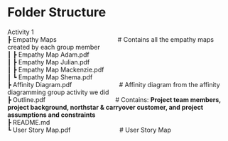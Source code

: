 # Folder Structure

Activity 1  
┣ Empathy Maps  $~~~~~~~~~~~~~~~~~~~~~~~~~~~~~~~~~$  # Contains all the empathy maps created by each group member  
┃ ┣ Empathy Map Adam.pdf  
┃ ┣ Empathy Map Julian.pdf  
┃ ┣ Empathy Map Mackenzie.pdf  
┃ ┗ Empathy Map Shema.pdf  
┣ Affinity Diagram.pdf  $~~~~~~~~~~~~~~~~~~~~~~~~~$ # Affinity diagram from the affinity diagramming group activity we did  
┣ Outline.pdf  $~~~~~~~~~~~~~~~~~~~~~~~~~~~~~~~~~~~~~~$ # Contains: **Project team members, project background, northstar & carryover customer, and project assumptions and constraints**   
┣ README.md  
┗ User Story Map.pdf  $~~~~~~~~~~~~~~~~~~~~~~~~~~$ # User Story Map 
 